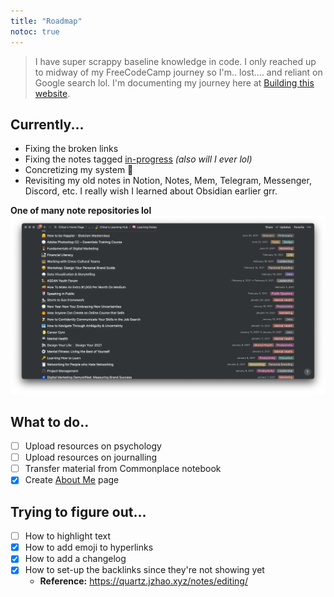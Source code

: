 ```yaml
---
title: "Roadmap"
notoc: true
---
```


> I have super scrappy baseline knowledge in code. I only reached up to midway of my FreeCodeCamp journey so I'm.. lost.... and reliant on Google search lol. I'm documenting my journey here at [Building this website](notes/home/building-this-website.md).

## Currently...
- Fixing the broken links
- Fixing the notes tagged [in-progress](notes/por/in-progress.md) *(also will I ever lol)*
- Concretizing my system 🍃
- Revisiting my old notes in Notion, Notes, Mem, Telegram, Messenger, Discord, etc. I really wish I learned about Obsidian earlier grr.

**One of many note repositories lol**
![notion-notes](/notes/photos/notion-notes.png)

## What to do..
- [ ] Upload resources on psychology
- [ ] Upload resources on journalling
- [ ] Transfer material from Commonplace notebook
- [x] Create [About Me](notes/home/about.md) page

## Trying to figure out...
- [ ] How to highlight text
- [x] How to add emoji to hyperlinks
- [x] How to add a changelog
- [x] How to set-up the backlinks since they're not showing yet
	- **Reference:** https://quartz.jzhao.xyz/notes/editing/
